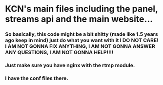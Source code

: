 # KCN's main files including the panel, streams api and the main website...
### So basically, this code might be a bit shitty (made like 1.5 years ago keep in mind) just do what you want with it I DO NOT CARE! I AM NOT GONNA FIX ANYTHING, I AM NOT GONNA ANSWER ANY QUESTIONS, I AM NOT GONNA HELP!!!!
### Just make sure you have nginx with the rtmp module.
### I have the conf files there.
